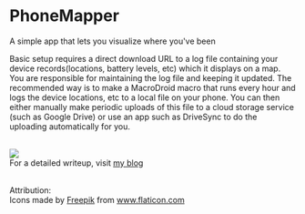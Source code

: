 # PhoneMapper
A simple app that lets you visualize where you've been
<br/>
<p>
Basic setup requires a direct download URL to a log file containing your device records(locations, battery levels, etc) which it displays on a map.
You are responsible for maintaining the log file and keeping it updated. The recommended way is to make a MacroDroid macro that runs every hour and logs the device locations, etc
to a local file on your phone. You can then either manually make periodic uploads of this file to a cloud storage service (such as Google Drive) or use an app such as DriveSync
to do the uploading automatically for you.
</p>
<br/>
<img src="https://1.bp.blogspot.com/-VKgEzDXtVd4/YCTq1KxADZI/AAAAAAAABqc/Db7Qi1EDwcs6g51iDZZ2tqUpc97gKfgRgCLcBGAsYHQ/s1366/PhoneMapper_scrnsht.png"/>
<br/>
For a detailed writeup, visit <a href="https://c0dew0rth.blogspot.com/2021/02/phonemapper.html">my blog</a>
<br/>
<br/>
<p>
Attribution:<br/>
Icons made by <a href="https://www.freepik.com" title="Freepik">Freepik</a> from <a href="https://www.flaticon.com/" title="Flaticon">www.flaticon.com</a>
</p>
